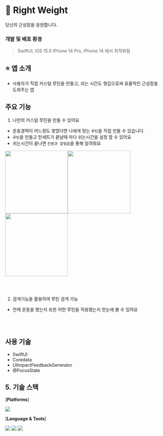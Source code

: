 # 💪 Right Weight
당신의 근성장을 응원합니다.



### 개발 및 배포 환경

> SwiftUI, iOS 15.0
iPhone 14 Pro, iPhone 14 에서 최적화됨
> 

## ⭐️ 앱 소개

- 사용자가 직접 커스텀 루틴을 만들고, 쉬는 시간도 챙김으로써 효율적인 근성장을 도와주는 앱

## 주요 기능

1. 나만의 커스텀 루틴을 만들 수 있어요
- 운동경력이 어느정도 쌓였다면 나에게 맞는 `루틴`을 직접 만들 수 있습니다.
- `루틴`을 만들고 한세트가 끝날때 마다 쉬는시간을 설정 할 수 있어요
- 쉬는시간이 끝나면 `진동과 알림음`을 통해 알려줘요

<img src="https://user-images.githubusercontent.com/101084872/226629323-1540181c-e515-4843-a233-393d7bead0f9.png" width=200><img src="https://user-images.githubusercontent.com/101084872/226629655-ea539250-15cd-4ae4-9a1e-e871c462660c.png" width=200><img src="https://user-images.githubusercontent.com/101084872/226629737-5f24c3f3-8b8e-4ad1-b80a-cc39b44f2799.png" width=200>

<br/>
<br/>



2. 검색기능을 활용하여 루틴 검색 가능 
- 언제 운동을 했는지 또한 어떤 루틴을 적용했는지 한눈에 볼 수 있어요

<br/>
<br/>

## 사용 기술
- SwiftUI
- Coredata
- UIImpactFeedbackGenerator
- @FocusState

## 5. 기술 스택


 [**Platforms**]

 <img src="https://img.shields.io/badge/iOS-000000?style=flat&logo=Apple&logoColor=white"/> 

 [**Language & Tools**]

 <img src="https://img.shields.io/badge/Swift-dd2c00?style=flat&logo=swift&logoColor=white"/> <img src="https://img.shields.io/badge/SwiftUI-0D0D0D?style=flat&logo=swift&logoColor=blue"/> <img src="https://img.shields.io/badge/Xcode-00b0ff?style=flat&logo=Xcode&logoColor=white"/>

